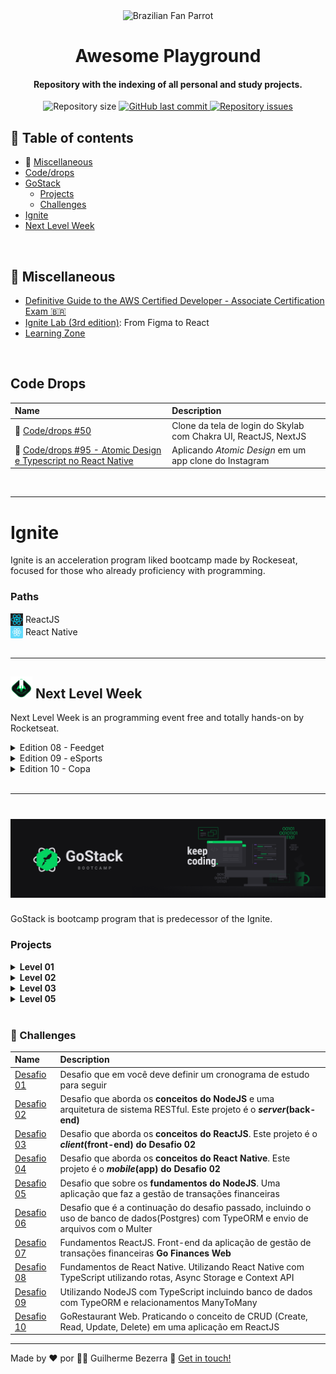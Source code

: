  <div align="center">
    <img alt="Brazilian Fan Parrot" height="40" src="https://cultofthepartyparrot.com/parrots/hd/brazilianfanparrot.gif" >
    <h1 align="center">
      Awesome Playground
   </h1>
</div>
 

<h4 align="center">
   Repository with the indexing of all personal and study projects.
</h4>

<p align="center">
  <img alt="Repository size" src="https://img.shields.io/github/repo-size/gbdsantos/awesome-playground.svg">

  <a href="https://github.com/gbdsantos/awesome-playground/commits/master">
    <img alt="GitHub last commit" src="https://img.shields.io/github/last-commit/gbdsantos/awesome-playground.svg">
  </a>

  <a href="https://github.com/gbdsantos/awesome-playground/issues">
    <img alt="Repository issues" src="https://img.shields.io/github/issues/gbdsantos/awesome-playground.svg">
  </a>
</p>

## :pushpin: Table of contents 

  - :school_satchel: [Miscellaneous](#school-satchel-miscellaneous "General repositories")
  - [Code/drops](#code-drops)
  - [GoStack](# "Bootcamp program by Rocketseat")
    - [Projects](#projects)
    - [Challenges](#muscle-challenges)
  - [Ignite](#ignite "Bootcamp program by Rocketseat launched in the year 2022 ")
  - [Next Level Week](#next-level-week "Programming online event by Rocketseat")

<br />

## :school_satchel: Miscellaneous

- [Definitive Guide to the AWS Certified Developer - Associate Certification Exam :brazil:](https://github.com/gbdsantos/aws-certified-developer-associate-roadmap "Cheatsheet for AWS Certified Developer - Associate Certification Exam made to brazilian community")
- [Ignite Lab (3rd edition)](https://github.com/gbdsantos/reactjs-rocketseat-ignite-lab-3-design-system "Create Design System and use Storybook with React.js"): From Figma to React
- [Learning Zone](https://github.com/gbdsantos/learning-zone "Some code snippets and miscellaneous things")

<br />

## Code Drops

| Name | Description | 
|:-----|:----------| 
| :rocket: [Code/drops #50](https://github.com/gbdsantos/reactjs-nextjs-skylab-login-clone)| Clone da tela de login do Skylab com Chakra UI, ReactJS, NextJS |
| :rocket: [Code/drops #95 - Atomic Design e Typescript no React Native](https://github.com/gbdsantos/react-native-atomic-design)| Aplicando *Atomic Design* em um app clone do Instagram |

<br>

***

# Ignite

Ignite is an acceleration program liked bootcamp made by Rockeseat, focused for those who already proficiency with programming.

### **Paths**

<details>
   <summary style="display: flex; align-items: center;">
    <img alt="ReactJS icon" src="./assets/reactjs-icon.png" style="padding-right: 4px; height:20px; width:20px;"  />ReactJS</summary>
   
   - [Ignite Feed](https://github.com/gbdsantos/reactjs-rocketseat-ignite-fundamentals-2022 "Social media application")
   - [Ignite Feed (TypeScript)](https://github.com/gbdsantos/reactjs-ignite-feed "Social media application")
</details>

<details> 
   <summary style="display: flex; align-items: center;"><img alt="React Native icon" src="./assets/react-native-icon.png" style="padding-right: 4px; height:20px; width:20px;"  /><span>React Native</span></summary> 
   
   - [GoFinances](https://github.com/gbdsantos/react-native-gofinances "Project 01: Finance app")
   - [Ignite Teams](https://github.com/gbdsantos/react-native-ignite-teams "Project 02: Ignite Teams")
   - [Ignite Gym](https://github.com/gbdsantos/react-native-rocketseat-ignite-gym "Project 03: Ignite Gym made with library component NativeBase")
</details>

<br>

***

## <img alt="Next level week logo" src="./assets/rockeseat-logo-nlw-impulse.svg" style="height:35px; width:35px;"  /> Next Level Week

Next Level Week is an programming event free and totally hands-on by Rocketseat.

<details>
   <summary>Edition 08 - Feedget</summary> 

   Application made during **Next Level Week - Return** event by Rocketseat in 2022.

   - <img alt="Node.js icon" src="./assets/nodejs-logo.png" style="height:20px; width:20px;"  /> [Back-end](https://github.com/gbdsantos/nodejs-rocketseat-nlw-return "Feedget back-end made with Node.js")
   - <img alt="ReactJS icon" src="./assets/reactjs-icon.png" style="height:20px; width:20px;"  /> [Front-end](https://github.com/gbdsantos/reactjs-rocketseat-nlw-return "Feedget front-end made with ReactJS")
   - <img alt="React Native icon" src="./assets/react-native-icon.png" style="height:20px; width:20px;"  /> [Mobile](https://github.com/gbdsantos/react-native-rocketseat-nlw-return "Feedget mobile made with React Native")
</details>

<details>
  <summary>Edition 09 - eSports </summary> 

   Application that connect gamers made during **Next Level Week - eSports** event by Rocketseat in 09/2022.

   - <img alt="Node.js icon" src="./assets/nodejs-logo.png" style="height:20px; width:20px;"  /> [Back-end](https://github.com/gbdsantos/nodejs-rocketseat-nlw-e-sports "eSports back-end application made with Node.js")
   - <img alt="ReactJS icon" src="./assets/reactjs-icon.png" style="height:20px; width:20px;"  /> [Front-end](https://github.com/gbdsantos/reactjs-rocketseat-nlw-e-sports "eSports front-end application made with ReactJS")
   - <img alt="React Native icon" src="./assets/react-native-icon.png" style="height:20px; width:20px;"  /> [Mobile](https://github.com/gbdsantos/react-native-rocketseat-nlw-e-sports "eSports mobile app made with React Native")
</details>

<details>
  <summary>Edition 10 - Copa </summary> 

   Application that create Polls made during **Next Level Week - Copa** event by Rocketseat in 10/2022.

   - <img alt="Node.js icon" src="./assets/nodejs-logo.png" style="height:20px; width:20px;"  /> [Back-end](https://github.com/gbdsantos/nodejs-rocketseat-nlw-copa "Back-end application made with Node.js")
   - <img alt="ReactJS icon" src="./assets/reactjs-icon.png" style="height:20px; width:20px;"  /> [Front-end](https://github.com/gbdsantos/reactjs-rocketseat-nlw-copa "Front-end application made with ReactJS")
   - <img alt="React Native icon" src="./assets/react-native-icon.png" style="height:20px; width:20px;"  /> [Mobile](https://github.com/gbdsantos/react-native-rocketseat-nlw-copa "Mobile app made with React Native")
</details>

<br>

***

<h1 align="center">
    <img alt="Imagem com logo do Bootcamp GoStack 11" src="./assets/rocketseat-bootcamp-gostack-11-banner.png" />
</h1>

GoStack is bootcamp program that is predecessor of the Ignite.

### Projects

<details>
   <summary><strong>Level 01</strong></summary> 
  
  <br />

  | Name | Description | 
  |:---- |:--------- | 
  | :rocket: [Back-end com NodeJS](https://github.com/gbdsantos/bootcamp-gostack-backend-01) |**REST API** feita do zero durante as aulas do Bootcamp GoStack(F02) da [Rocketseat](https://rocketseat.com.br/) utilizando o framework Express em **NodeJS** |
  | :children_crossing: [Front-end com ReactJS](https://github.com/gbdsantos/bootcamp-gostack-frontend-01/tree/master/frontend) | Front-end feito durante as aulas do Bootcamp GoStack(F02) da [Rocketseat](https://rocketseat.com.br/) utilizando o **ReactJS**. Este projeto é o ***client(front-end)* do projeto Back-end com NodeJS** |
  | :iphone: [Mobile com React Native](https://github.com/gbdsantos/bootcamp-gostack-mobile-01/tree/master/mobile) | Mobile feito durante as aulas do Bootcamp GoStack(F02) da [Rocketseat](https://rocketseat.com.br/) utilizando **React Native**. Este projeto é o ***mobile* do projeto Back-end com NodeJS** |
  | [Typescript](https://github.com/gbdsantos/bootcamp-gostack-typescript-01) | Introdução ao Typescript feito durante as aulas do Bootcamp GoStack(F02) da [Rocketseat](https://rocketseat.com.br/) |
</details>

<details>
   <summary><strong>Level 02</strong></summary> 
  
  <br />

  | Name | Description | 
  |:---- |:--------- | 
  | [Primeiro projeto com NodeJS <br /> Iniciando back-end do app](https://github.com/gbdsantos/bootcamp-gostack-backend-02/tree/master/backend) | **REST API** feita durante as aulas do Bootcamp GoStack(F03) da [Rocketseat](https://rocketseat.com.br/) utilizando o framework Express em **NodeJS** + **Typescript** |
</details>

<details>
   <summary><strong>Level 03</strong></summary> 
  
  <br />

  | Name | Description | 
  |:---- |:--------- | 
  | :octopus: [Primeiro projeto com ReactJS](https://github.com/gbdsantos/bootcamp-gostack-frontend-03/tree/master/frontend) | Aplicação Github Explorer, feita durante as aulas do Bootcamp GoStack(F04) da [Rocketseat](https://rocketseat.com.br/) utilizando ReactJS e Typescript |
  | [Iniciando front-end web do app](https://github.com/gbdsantos/reactjs-bootcamp-gostack-11-gobarber) | **Projeto GoBarber**(*front-end/client*) feito com ReactJS + TypeScript. Na fase 04(02-F04) do Bootcamp GoStack da Rocketseat |
</details>

<details>
   <summary><strong>Level 05</strong></summary> 
  
  <br />

| Name | Description | 
|:---- |:--------- | 
| [Finalizando front-end web do app](https://github.com/gbdsantos/reactjs-bootcamp-gostack-11-gobarber) | **Projeto GoBarber**(*front-end/client*) feito com ReactJS + TypeScript. Na fase 05(05-F02) do Bootcamp GoStack da Rocketseat |
</details>

<br />

### :muscle: Challenges

| Name | Description | 
|:---- |:--------- | 
| [Desafio 01](https://www.notion.so/Cronograma-de-estudos-7d1c5cc9bd884cc8899dea7284539b0a?about:blank) | Desafio que em você deve definir um cronograma de estudo para seguir |
|  [Desafio 02](https://github.com/gbdsantos/bootcamp-gostack-challenge-02) | Desafio que aborda os **conceitos do NodeJS** e uma arquitetura de sistema RESTful. Este projeto é o ***server*(back-end)**|
| [Desafio 03](https://github.com/gbdsantos/bootcamp-gostack-challenge-03) | Desafio que aborda os **conceitos do ReactJS**. Este projeto é o ***client*(front-end) do Desafio 02** |
| [Desafio 04](https://github.com/gbdsantos/bootcamp-gostack-challenge-04) | Desafio que aborda os **conceitos do React Native**. Este projeto é o ***mobile*(app) do Desafio 02** |
| [Desafio 05](https://github.com/gbdsantos/bootcamp-gostack-challenge-05) | Desafio que sobre os **fundamentos do NodeJS**. Uma aplicação que faz a gestão de transações financeiras |
| [Desafio 06](https://github.com/gbdsantos/bootcamp-gostack-challenge-06) | Desafio que é a continuação do desafio passado, incluindo o uso de banco de dados(Postgres) com TypeORM e envio de arquivos com o Multer |
| [Desafio 07](https://github.com/gbdsantos/bootcamp-gostack-challenge-07) | Fundamentos ReactJS. Front-end da aplicação de gestão de transações financeiras **Go Finances Web** |
| [Desafio 08](https://github.com/gbdsantos/bootcamp-gostack-challenge-08) | Fundamentos de React Native. Utilizando React Native com TypeScript utilizando rotas, Async Storage e Context API |
| [Desafio 09](https://github.com/gbdsantos/bootcamp-gostack-challenge-09-typeorm-relations) | Utilizando NodeJS com TypeScript incluindo banco de dados com TypeORM e relacionamentos ManyToMany |
| [Desafio 10](https://github.com/gbdsantos/bootcamp-gostack-challenge-10-gorestaurant) | GoRestaurant Web. Praticando o conceito de CRUD (Create, Read, Update, Delete) em uma aplicação em ReactJS |

---
Made by ♥ por :man_astronaut: Guilherme Bezerra :wave: [Get in touch!](https://www.linkedin.com/in/gbdsantos/)
